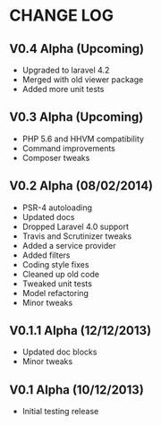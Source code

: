 CHANGE LOG
==========


## V0.4 Alpha (Upcoming)

* Upgraded to laravel 4.2
* Merged with old viewer package
* Added more unit tests


## V0.3 Alpha (Upcoming)

* PHP 5.6 and HHVM compatibility
* Command improvements
* Composer tweaks


## V0.2 Alpha (08/02/2014)

* PSR-4 autoloading
* Updated docs
* Dropped Laravel 4.0 support
* Travis and Scrutinizer tweaks
* Added a service provider
* Added filters
* Coding style fixes
* Cleaned up old code
* Tweaked unit tests
* Model refactoring
* Minor tweaks


## V0.1.1 Alpha (12/12/2013)

* Updated doc blocks
* Minor tweaks


## V0.1 Alpha (10/12/2013)

* Initial testing release
